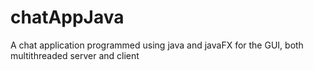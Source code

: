 # chatAppJava

A chat application programmed using java and javaFX for the GUI, both multithreaded server and client
